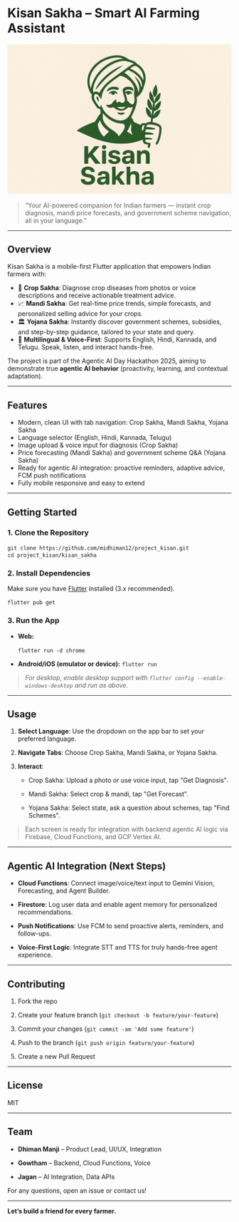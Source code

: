 # Kisan Sakha – Smart AI Farming Assistant

![Project Kisan Logo](assets/logo.png)

> “Your AI-powered companion for Indian farmers — instant crop diagnosis, mandi price forecasts, and government scheme navigation, all in your language.”

---

## Overview

Kisan Sakha is a mobile-first Flutter application that empowers Indian farmers with:

- 🌾 **Crop Sakha**: Diagnose crop diseases from photos or voice descriptions and receive actionable treatment advice.
- 📈 **Mandi Sakha**: Get real-time price trends, simple forecasts, and personalized selling advice for your crops.
- 🏛 **Yojana Sakha**: Instantly discover government schemes, subsidies, and step-by-step guidance, tailored to your state and query.
- 🎤 **Multilingual & Voice-First**: Supports English, Hindi, Kannada, and Telugu. Speak, listen, and interact hands-free.

The project is part of the Agentic AI Day Hackathon 2025, aiming to demonstrate true **agentic AI behavior** (proactivity, learning, and contextual adaptation).

---

## Features

- Modern, clean UI with tab navigation: Crop Sakha, Mandi Sakha, Yojana Sakha
- Language selector (English, Hindi, Kannada, Telugu)
- Image upload & voice input for diagnosis (Crop Sakha)
- Price forecasting (Mandi Sakha) and government scheme Q&A (Yojana Sakha)
- Ready for agentic AI integration: proactive reminders, adaptive advice, FCM push notifications
- Fully mobile responsive and easy to extend

---

## Getting Started

### 1. **Clone the Repository**

    git clone https://github.com/midhiman12/project_kisan.git
    cd project_kisan/kisan_sakha


### 2. **Install Dependencies**
Make sure you have [Flutter](https://flutter.dev/docs/get-started/install) installed (3.x recommended).

    flutter pub get
### 3. **Run the App**

-   **Web:**
     
    `flutter run -d chrome` 
    
-   **Android/iOS (emulator or device):**
    `flutter run` 
    

> _For desktop, enable desktop support with `flutter config --enable-windows-desktop` and run as above._

----------


## Usage

1.  **Select Language**: Use the dropdown on the app bar to set your preferred language.
    
2.  **Navigate Tabs**: Choose Crop Sakha, Mandi Sakha, or Yojana Sakha.
    
3.  **Interact**:
    
    -   Crop Sakha: Upload a photo or use voice input, tap "Get Diagnosis".
        
    -   Mandi Sakha: Select crop & mandi, tap "Get Forecast".
        
    -   Yojana Sakha: Select state, ask a question about schemes, tap "Find Schemes".
        

> Each screen is ready for integration with backend agentic AI logic via Firebase, Cloud Functions, and GCP Vertex AI.

----------

## Agentic AI Integration (Next Steps)

-   **Cloud Functions**: Connect image/voice/text input to Gemini Vision, Forecasting, and Agent Builder.
    
-   **Firestore**: Log user data and enable agent memory for personalized recommendations.
    
-   **Push Notifications**: Use FCM to send proactive alerts, reminders, and follow-ups.
    
-   **Voice-First Logic**: Integrate STT and TTS for truly hands-free agent experience.
    

----------

## Contributing

1.  Fork the repo
    
2.  Create your feature branch (`git checkout -b feature/your-feature`)
    
3.  Commit your changes (`git commit -am 'Add some feature'`)
    
4.  Push to the branch (`git push origin feature/your-feature`)
    
5.  Create a new Pull Request
    

----------

## License

MIT

----------

## Team

-   **Dhiman Manji** – Product Lead, UI/UX, Integration
    
-   **Gowtham** – Backend, Cloud Functions, Voice
    
-   **Jagan** – AI Integration, Data APIs
    

For any questions, open an issue or contact us!

----------

**Let’s build a friend for every farmer.**
